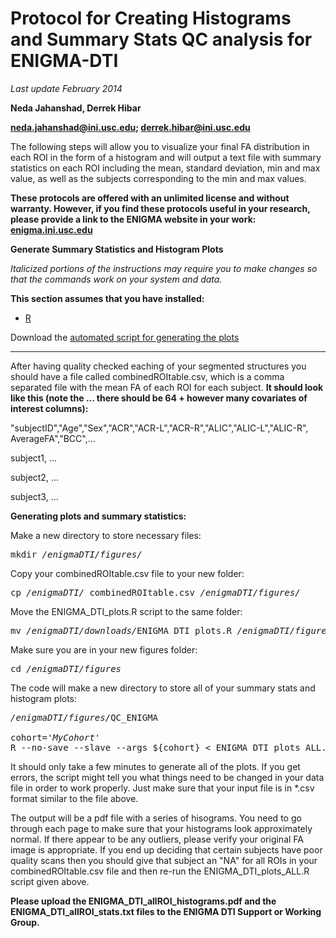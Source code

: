 # Protocol for Creating Histograms and Summary Stats QC analysis for ENIGMA-DTI

*Last update February 2014*

**Neda Jahanshad, Derrek Hibar**

**neda.jahanshad@ini.usc.edu; derrek.hibar@ini.usc.edu**

The following steps will allow you to visualize your final FA distribution in 
each ROI in the form of a histogram and will output a text file with summary 
statistics on each ROI including the mean, standard deviation, min and max 
value, as well as the subjects corresponding to the min and max values.

**These protocols are offered with an unlimited license and without warranty. 
However, if you find these protocols useful in your research, please provide a 
link to the ENIGMA website in your work: 
[enigma.ini.usc.edu](http://enigma.ini.usc.edu)**

**Generate Summary Statistics and Histogram Plots**

*Italicized portions of the instructions may require you to make changes so that
the commands work on your system and data.*

**This section assumes that you have installed:**
* [R](http://cran.r-project.org/)

Download the [automated script for generating the 
plots](DTI/QC/SummaryStats/ENIGMA_DTI_plots_ALL.R)

---

After having quality checked eaching of your segmented structures you should 
have a file called combinedROItable.csv, which is a comma separated file with 
the mean FA of each ROI for each subject. **It should look like this (note the 
... there should be 64 + however many covariates of interest columns):**

"subjectID","Age","Sex","ACR","ACR-L","ACR-R","ALIC","ALIC-L","ALIC-R",
AverageFA","BCC",...

subject1, ...

subject2, ...

subject3, ...

**Generating plots and summary statistics:**

Make a new directory to store necessary files:

<pre>
mkdir <i>/enigmaDTI/figures/</i>
</pre>

Copy your combinedROItable.csv file to your new folder:

<pre>
cp <i>/enigmaDTI/</i> combinedROItable.csv <i>/enigmaDTI/figures/</i>
</pre>

Move the ENIGMA_DTI_plots.R script to the same folder:

<pre>
mv <i>/enigmaDTI/downloads/</i>ENIGMA_DTI_plots.R <i>/enigmaDTI/figures/</i>
</pre>

Make sure you are in your new figures folder:

<pre>
cd <i>/enigmaDTI/figures</i>
</pre>

The code will make a new directory to store all of your summary stats and 
histogram plots:

<pre>
<i>/enigmaDTI/figures/</i>QC_ENIGMA
</pre?

Run the R script to generate the plots, make sure to enter your cohort name so 
it shows up on all plots:

<pre>
cohort='<i>MyCohort</i>'
R --no-save --slave --args ${cohort} < ENIGMA_DTI_plots_ALL.R
</pre>

It should only take a few minutes to generate all of the plots. If you get 
errors, the script might tell you what things need to be changed in your data 
file in order to work properly. Just make sure that your input file is in *.csv 
format similar to the file above.

The output will be a pdf file with a series of hisograms. You need to go through
each page to make sure that your histograms look approximately normal. If there 
appear to be any outliers, please verify your original FA image is appropriate. 
If you end up deciding that certain subjects have poor quality scans then you 
should give that subject an "NA" for all ROIs in your combinedROItable.csv file 
and then re-run the ENIGMA_DTI_plots_ALL.R script given above.

**Please upload the ENIGMA_DTI_allROI_histograms.pdf and the 
ENIGMA_DTI_allROI_stats.txt files to the ENIGMA DTI Support or Working Group.**